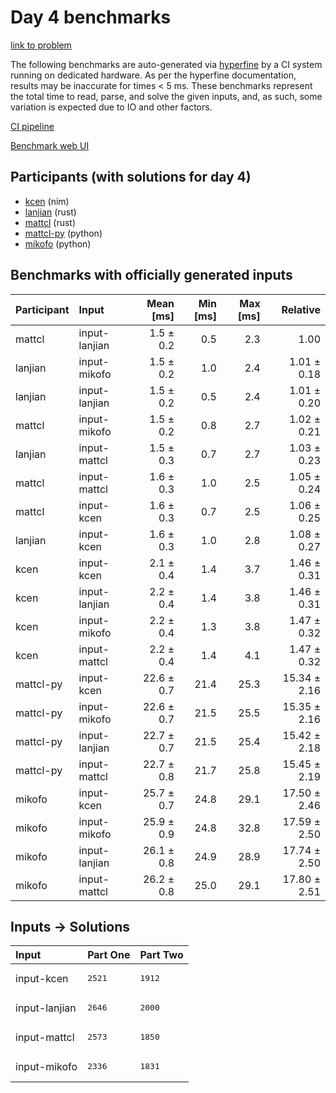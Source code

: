 # Day 4 benchmarks

[link to problem](https://adventofcode.com/2024/day/4)

The following benchmarks are auto-generated via
[hyperfine](https://github.com/sharkdp/hyperfine) by a CI system running on
dedicated hardware. As per the hyperfine documentation, results may be
inaccurate for times < 5 ms. These benchmarks represent the total time to read,
parse, and solve the given inputs, and, as such, some variation is expected due
to IO and other factors.

[CI pipeline](http://ci.papercode.net:8080/teams/main/pipelines/aoc2024)

[Benchmark web UI](https://aoc.ancalagon.black)


## Participants (with solutions for day 4)

- [kcen](https://github.com/kcen/aoc2024) (nim)
- [lanjian](https://github.com/lanjian/aoc-2024) (rust)
- [mattcl](https://github.com/mattcl/aoc2024) (rust)
- [mattcl-py](https://github.com/mattcl/aoc2024-py) (python)
- [mikofo](https://github.com/mikofo/aoc2024) (python)


## Benchmarks with officially generated inputs

| Participant | Input | Mean [ms] | Min [ms] | Max [ms] | Relative |
|:---|:---|---:|---:|---:|---:|
| mattcl | input-lanjian | 1.5 ± 0.2 | 0.5 | 2.3 | 1.00 |
| lanjian | input-mikofo | 1.5 ± 0.2 | 1.0 | 2.4 | 1.01 ± 0.18 |
| lanjian | input-lanjian | 1.5 ± 0.2 | 0.5 | 2.4 | 1.01 ± 0.20 |
| mattcl | input-mikofo | 1.5 ± 0.2 | 0.8 | 2.7 | 1.02 ± 0.21 |
| lanjian | input-mattcl | 1.5 ± 0.3 | 0.7 | 2.7 | 1.03 ± 0.23 |
| mattcl | input-mattcl | 1.6 ± 0.3 | 1.0 | 2.5 | 1.05 ± 0.24 |
| mattcl | input-kcen | 1.6 ± 0.3 | 0.7 | 2.5 | 1.06 ± 0.25 |
| lanjian | input-kcen | 1.6 ± 0.3 | 1.0 | 2.8 | 1.08 ± 0.27 |
| kcen | input-kcen | 2.1 ± 0.4 | 1.4 | 3.7 | 1.46 ± 0.31 |
| kcen | input-lanjian | 2.2 ± 0.4 | 1.4 | 3.8 | 1.46 ± 0.31 |
| kcen | input-mikofo | 2.2 ± 0.4 | 1.3 | 3.8 | 1.47 ± 0.32 |
| kcen | input-mattcl | 2.2 ± 0.4 | 1.4 | 4.1 | 1.47 ± 0.32 |
| mattcl-py | input-kcen | 22.6 ± 0.7 | 21.4 | 25.3 | 15.34 ± 2.16 |
| mattcl-py | input-mikofo | 22.6 ± 0.7 | 21.5 | 25.5 | 15.35 ± 2.16 |
| mattcl-py | input-lanjian | 22.7 ± 0.7 | 21.5 | 25.4 | 15.42 ± 2.18 |
| mattcl-py | input-mattcl | 22.7 ± 0.8 | 21.7 | 25.8 | 15.45 ± 2.19 |
| mikofo | input-kcen | 25.7 ± 0.7 | 24.8 | 29.1 | 17.50 ± 2.46 |
| mikofo | input-mikofo | 25.9 ± 0.9 | 24.8 | 32.8 | 17.59 ± 2.50 |
| mikofo | input-lanjian | 26.1 ± 0.8 | 24.9 | 28.9 | 17.74 ± 2.50 |
| mikofo | input-mattcl | 26.2 ± 0.8 | 25.0 | 29.1 | 17.80 ± 2.51 |


## Inputs -> Solutions

| Input | Part One | Part Two |
|:---|:---|:---|
|input-kcen|<pre>2521</pre>|<pre>1912</pre>|
|input-lanjian|<pre>2646</pre>|<pre>2000</pre>|
|input-mattcl|<pre>2573</pre>|<pre>1850</pre>|
|input-mikofo|<pre>2336</pre>|<pre>1831</pre>|
